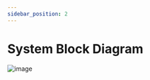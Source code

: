 ```yaml
---
sidebar_position: 2
---
```


# System Block Diagram

![image](https://github.com/Capstone-Projects-2023-Fall/project-code-review-chatbot/assets/70736675/f5461a0e-a48a-419b-949e-f72d6c589eb7)





